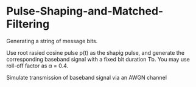 # Pulse-Shaping-and-Matched-Filtering

Generating a string of message bits.

Use root rasied cosine pulse p(t) as the shapig pulse, and generate the corresponding baseband signal with a fixed bit duration Tb. You may use
roll-off factor as α = 0.4.

Simulate transmission of baseband signal via an AWGN channel
